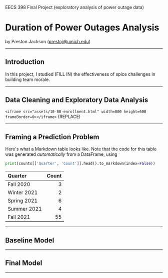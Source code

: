 EECS 398 Final Project (exploratory analysis of power outage data)
# Duration of Power Outages Analysis

by Preston Jackson (prestoj@umich.edu)

---

## Introduction

In this project, I studied (FILL IN) the effectiveness of spice challenges in building team morale.

---

## Data Cleaning and Exploratory Data Analysis

`<iframe src="assets/10-80-enrollment.html" width=800 height=600 frameBorder=0></iframe>`
(REPLACE)

---

## Framing a Prediction Problem

Here's what a Markdown table looks like. Note that the code for this table was generated _automatically_ from a DataFrame, using

```py
print(counts[['Quarter', 'Count']].head().to_markdown(index=False))
```

| Quarter     |   Count |
|:------------|--------:|
| Fall 2020   |       3 |
| Winter 2021 |       2 |
| Spring 2021 |       6 |
| Summer 2021 |       4 |
| Fall 2021   |      55 |

---

## Baseline Model


---
## Final Model


---
